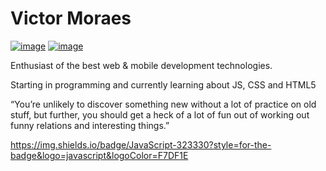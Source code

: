 # Victor Moraes
[![image](https://img.shields.io/badge/Victor%20Moraes-0077B5?style=for-the-badge&logo=linkedin&logoColor=white&link=https://www.linkedin.com/in/victor-moraes-43006a112/)](https://www.linkedin.com/in/victor-moraes-43006a112/) [![image](https://img.shields.io/badge/-victor.moraesrj@gmail.com-D14836?style=for-the-badge&logo=gmail&logoColor=white&link=mailto:victor.moraesrj@gmail.com)](mailto:victor.moraesrj@gmail.com)

Enthusiast of the best web & mobile development technologies.

Starting in programming and currently learning about JS, CSS and HTML5


“You’re unlikely to discover something new without a lot of practice on old stuff, but further, you should get a heck of a lot of fun out of working out funny relations and interesting things.” 

https://img.shields.io/badge/JavaScript-323330?style=for-the-badge&logo=javascript&logoColor=F7DF1E
